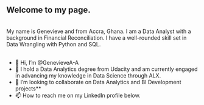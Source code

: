 <h2> Welcome to my page.</h2> <br> 
My name is Genevieve and from Accra, Ghana.
I am a Data Analyst with a background in Financial Reconciliation.
I have a well-rounded skill set in Data Wrangling with Python and SQL.
<br> <br>


-  👋 Hi, I’m @GenevieveA-A
- 🌱 I hold a Data Analytics degree from Udacity and am currently engaged in advancing my knowledge in Data Science through ALX.
- 💞️ I’m looking to collaborate on Data Analytics and BI Development projects**
- 📫 How to reach me on my LinkedIn profile below.

<!---
GenevieveA-A/GenevieveA-A is a ✨ special ✨ repository because its `README.md` (this file) appears on your GitHub profile.
You can click the Preview link to take a look at your changes.
--->
